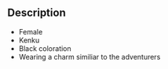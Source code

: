 ## Description

- Female
- Kenku
- Black coloration
- Wearing a charm similiar to the adventurers


